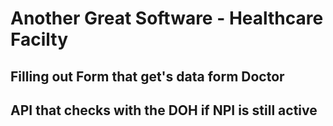 # Another Great Software - Healthcare Facilty

## Filling out Form that get's data form Doctor 

## API that checks with the DOH if NPI is still active

